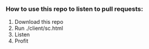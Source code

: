 ### How to use this repo to listen to pull requests:

1. Download this repo
2. Run ./client/sc.html
3. Listen
4. Profit


